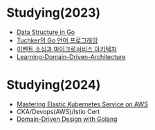 # Studying(2023)
- [Data Structure in Go](https://www.amazon.com/Data-Structures-Algorithms-efficient-solutions/dp/9355518897)
- [Tuchker의 Go 언어 프로그래밍](https://product.kyobobook.co.kr/detail/S000213858928)
- [이벤트 소싱과 마이크로서비스 아키텍처](https://product.kyobobook.co.kr/detail/S000213805962?utm_source=google&utm_medium=cpc&utm_campaign=googleSearch&gt_network=g&gt_keyword=&gt_target_id=aud-901091942354:dsa-1787880729500&gt_campaign_id=9979905549&gt_adgroup_id=132556570510&gad_source=1)
- [Learning-Domain-Driven-Architecture](https://product.kyobobook.co.kr/detail/S000015267436)

# Studying(2024)
- [Mastering Elastic Kubernetes Service on AWS](https://www.amazon.com/Mastering-Elastic-Kubernetes-Service-AWS/dp/1803231211)
- CKA/Devops(AWS)/Istio Cert
- [Domain-Driven Design with Golang]()




